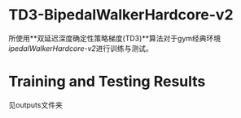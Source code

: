 # TD3-BipedalWalkerHardcore-v2
所使用**双延迟深度确定性策略梯度(TD3)**算法对于gym经典环境*ipedalWalkerHardcore-v2*进行训练与测试。

# Training and Testing Results
见outputs文件夹